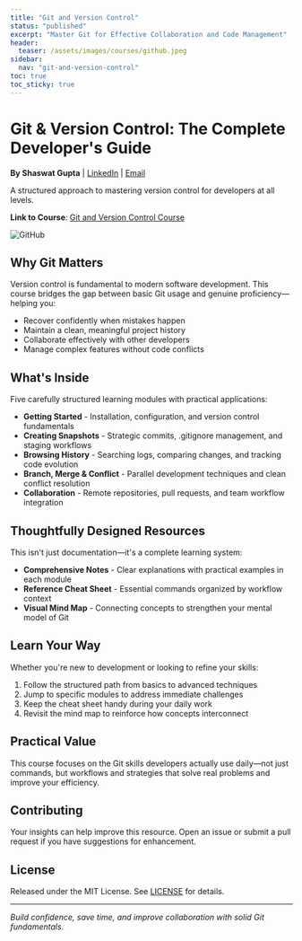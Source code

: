 ```yaml
---
title: "Git and Version Control"
status: "published"
excerpt: "Master Git for Effective Collaboration and Code Management"
header:
  teaser: /assets/images/courses/github.jpeg
sidebar:
  nav: "git-and-version-control"
toc: true
toc_sticky: true
---
```


# Git & Version Control: The Complete Developer's Guide

**By Shaswat Gupta** | [LinkedIn](https://www.linkedin.com/in/shaswat-gupta/) | [Email](mailto:shagupta@ethz.ch)

A structured approach to mastering version control for developers at all levels.

**Link to Course**: [Git and Version Control Course](https://github.com/Shaswat-G/git-and-version-control)


![GitHub](mind_map.png)

## Why Git Matters

Version control is fundamental to modern software development. This course bridges the gap between basic Git usage and genuine proficiency—helping you:

- Recover confidently when mistakes happen
- Maintain a clean, meaningful project history
- Collaborate effectively with other developers
- Manage complex features without code conflicts

## What's Inside

Five carefully structured learning modules with practical applications:

- **Getting Started** - Installation, configuration, and version control fundamentals
- **Creating Snapshots** - Strategic commits, .gitignore management, and staging workflows
- **Browsing History** - Searching logs, comparing changes, and tracking code evolution
- **Branch, Merge & Conflict** - Parallel development techniques and clean conflict resolution
- **Collaboration** - Remote repositories, pull requests, and team workflow integration

## Thoughtfully Designed Resources

This isn't just documentation—it's a complete learning system:

- **Comprehensive Notes** - Clear explanations with practical examples in each module
- **Reference Cheat Sheet** - Essential commands organized by workflow context
- **Visual Mind Map** - Connecting concepts to strengthen your mental model of Git

## Learn Your Way

Whether you're new to development or looking to refine your skills:

1. Follow the structured path from basics to advanced techniques
2. Jump to specific modules to address immediate challenges
3. Keep the cheat sheet handy during your daily work
4. Revisit the mind map to reinforce how concepts interconnect

## Practical Value

This course focuses on the Git skills developers actually use daily—not just commands, but workflows and strategies that solve real problems and improve your efficiency.

## Contributing

Your insights can help improve this resource. Open an issue or submit a pull request if you have suggestions for enhancement.

## License

Released under the MIT License. See [LICENSE](LICENSE) for details.

---

_Build confidence, save time, and improve collaboration with solid Git fundamentals._